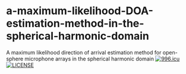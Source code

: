 # a-maximum-likelihood-DOA-estimation-method-in-the-spherical-harmonic-domain
A maximum likelihood direction of arrival estimation method for open-sphere microphone arrays in the spherical harmonic domain 
<a href="https://996.icu"><img src="https://img.shields.io/badge/link-996.icu-red.svg" alt="996.icu"></a>
[![LICENSE](https://img.shields.io/badge/license-NPL%20(The%20996%20Prohibited%20License)-blue.svg)](https://github.com/996icu/996.ICU/blob/master/LICENSE)

